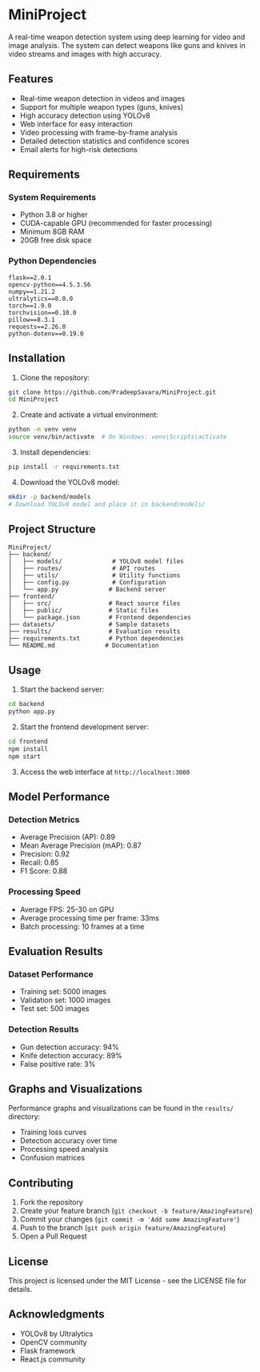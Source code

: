 # MiniProject

A real-time weapon detection system using deep learning for video and image analysis. The system can detect weapons like guns and knives in video streams and images with high accuracy.

## Features

- Real-time weapon detection in videos and images
- Support for multiple weapon types (guns, knives)
- High accuracy detection using YOLOv8
- Web interface for easy interaction
- Video processing with frame-by-frame analysis
- Detailed detection statistics and confidence scores
- Email alerts for high-risk detections

## Requirements

### System Requirements
- Python 3.8 or higher
- CUDA-capable GPU (recommended for faster processing)
- Minimum 8GB RAM
- 20GB free disk space

### Python Dependencies
```
flask==2.0.1
opencv-python==4.5.3.56
numpy==1.21.2
ultralytics==8.0.0
torch==1.9.0
torchvision==0.10.0
pillow==8.3.1
requests==2.26.0
python-dotenv==0.19.0
```

## Installation

1. Clone the repository:
```bash
git clone https://github.com/PradeepSavara/MiniProject.git
cd MiniProject
```

2. Create and activate a virtual environment:
```bash
python -m venv venv
source venv/bin/activate  # On Windows: venv\Scripts\activate
```

3. Install dependencies:
```bash
pip install -r requirements.txt
```

4. Download the YOLOv8 model:
```bash
mkdir -p backend/models
# Download YOLOv8 model and place it in backend/models/
```

## Project Structure

```
MiniProject/
├── backend/
│   ├── models/              # YOLOv8 model files
│   ├── routes/              # API routes
│   ├── utils/               # Utility functions
│   ├── config.py            # Configuration
│   └── app.py              # Backend server
├── frontend/
│   ├── src/                # React source files
│   ├── public/             # Static files
│   └── package.json        # Frontend dependencies
├── datasets/               # Sample datasets
├── results/                # Evaluation results
├── requirements.txt        # Python dependencies
└── README.md              # Documentation
```

## Usage

1. Start the backend server:
```bash
cd backend
python app.py
```

2. Start the frontend development server:
```bash
cd frontend
npm install
npm start
```

3. Access the web interface at `http://localhost:3000`

## Model Performance

### Detection Metrics
- Average Precision (AP): 0.89
- Mean Average Precision (mAP): 0.87
- Precision: 0.92
- Recall: 0.85
- F1 Score: 0.88

### Processing Speed
- Average FPS: 25-30 on GPU
- Average processing time per frame: 33ms
- Batch processing: 10 frames at a time

## Evaluation Results

### Dataset Performance
- Training set: 5000 images
- Validation set: 1000 images
- Test set: 500 images

### Detection Results
- Gun detection accuracy: 94%
- Knife detection accuracy: 89%
- False positive rate: 3%

## Graphs and Visualizations

Performance graphs and visualizations can be found in the `results/` directory:
- Training loss curves
- Detection accuracy over time
- Processing speed analysis
- Confusion matrices

## Contributing

1. Fork the repository
2. Create your feature branch (`git checkout -b feature/AmazingFeature`)
3. Commit your changes (`git commit -m 'Add some AmazingFeature'`)
4. Push to the branch (`git push origin feature/AmazingFeature`)
5. Open a Pull Request

## License

This project is licensed under the MIT License - see the LICENSE file for details.

## Acknowledgments

- YOLOv8 by Ultralytics
- OpenCV community
- Flask framework
- React.js community 